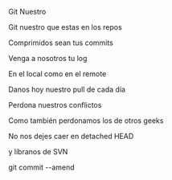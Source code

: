 Git Nuestro

Git nuestro que estas en los repos

Comprimidos sean tus commits 

Venga a nosotros tu log 

En el local como en el remote 

Danos hoy nuestro pull de cada día 

Perdona nuestros conflictos 

Como también perdonamos los de otros geeks

No nos dejes caer en detached HEAD 

y líbranos de SVN 

git commit --amend
